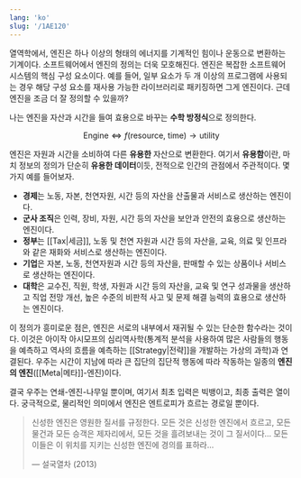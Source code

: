 ```yaml
---
lang: 'ko'
slug: '/1AE120'
---
```


열역학에서, 엔진은 하나 이상의 형태의 에너지를 기계적인 힘이나 운동으로 변환하는 기계이다. 소프트웨어에서 엔진의 정의는 더욱 모호해진다. 엔진은 복잡한 소프트웨어 시스템의 핵심 구성 요소이다. 예를 들어, 일부 요소가 두 개 이상의 프로그램에 사용되는 경우 해당 구성 요소를 재사용 가능한 라이브러리로 패키징하면 그게 엔진이다. 근데 엔진을 조금 더 잘 정의할 수 있을까?

나는 엔진을 자산과 시간을 들여 효용으로 바꾸는 **수학 방정식**으로 정의한다.

$$
\text{Engine} \Leftrightarrow f(\text{resource}, ~\text{time}) \to \text{utility}
$$

엔진은 자원과 시간을 소비하여 다른 **유용한** 자산으로 변환한다. 여기서 **유용함**이란, 마치 정보의 정의가 단순히 **유용한 데이터**이듯, 전적으로 인간의 관점에서 주관적이다. 몇 가지 예를 들어보자.

- **경제**는 노동, 자본, 천연자원, 시간 등의 자산을 산출물과 서비스로 생산하는 엔진이다.
- **군사 조직**은 인력, 장비, 자원, 시간 등의 자산을 보안과 안전의 효용으로 생산하는 엔진이다.
- **정부**는 [[Tax|세금]], 노동 및 천연 자원과 시간 등의 자산을, 교육, 의료 및 인프라와 같은 재화와 서비스로 생산하는 엔진이다.
- **기업**은 자본, 노동, 천연자원과 시간 등의 자산을, 판매할 수 있는 상품이나 서비스로 생산하는 엔진이다.
- **대학**은 교수진, 직원, 학생, 자원과 시간 등의 자산을, 교육 및 연구 성과물을 생산하고 직업 전망 개선, 높은 수준의 비판적 사고 및 문제 해결 능력의 효용으로 생산하는 엔진이다.

이 정의가 흥미로운 점은, 엔진은 서로의 내부에서 재귀될 수 있는 단순한 함수라는 것이다. 이것은 아이작 아시모프의 심리역사학(통계적 분석을 사용하여 많은 사람들의 행동을 예측하고 역사의 흐름을 예측하는 [[Strategy|전략]]을 개발하는 가상의 과학)과 연결된다. 우주는 시간이 지남에 따라 큰 집단의 집단적 행동에 따라 작동하는 일종의 **엔진의 엔진**([[Meta|메타]]-엔진)이다.

결국 우주는 연쇄-엔진-나무일 뿐이며, 여기서 최초 입력은 빅뱅이고, 최종 출력은 열이다. 궁극적으로, 물리적인 의미에서 엔진은 엔트로피가 흐르는 경로일 뿐이다.

> 신성한 엔진은 영원한 질서를 규정한다. 모든 것은 신성한 엔진에서 흐르고, 모든 물건과 모든 승객은 제자리에서, 모든 것을 흘려보내는 것이 그 질서이다... 모든 이들은 이 위치를 지키는 신성한 엔진에 경의를 표하라...
>
> — 설국열차 (2013)
